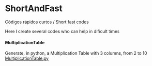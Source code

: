 # ShortAndFast
Códigos rápidos curtos / Short fast codes

Here I create several codes who can help in dificult times

#### MultiplicationTable
Generate, in python, a Multiplication Table with 3 columns, from 2 to 10
[MultiplicationTable.py](https://github.com/edisoncoder/ShortAndFast/blob/main/multiplicationTable.py)
